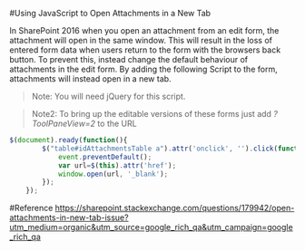 #Using JavaScript to Open Attachments in a New Tab

In SharePoint 2016 when you open an attachment from an edit form, the attachment will open in the same window. This will result in the loss of entered form data when users return to the form with the browsers back button. To prevent this, instead change the default behaviour of attachments in the edit form. By adding the following Script to the form, attachments will instead open in a new tab.

>Note: You will need jQuery for this script.

>Note2: To bring up the editable versions of these forms just add *?ToolPaneView=2* to the URL


```javascript
$(document).ready(function(){
        $("table#idAttachmentsTable a").attr('onclick', '').click(function (event) {
            event.preventDefault();
            var url=$(this).attr('href');
            window.open(url, '_blank');
        });
    });
```

#Reference
https://sharepoint.stackexchange.com/questions/179942/open-attachments-in-new-tab-issue?utm_medium=organic&utm_source=google_rich_qa&utm_campaign=google_rich_qa
